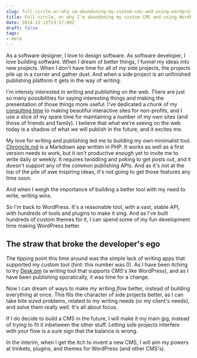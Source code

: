 ```yaml
---
slug: full-circle-or-why-im-abandoning-my-custom-cms-and-using-wordpress-again
title: Full circle, or why I'm abandoning my custom CMS and using WordPress again
date: 2014-12-12T23:17:09Z
draft: false
tags:
- meta
---
```


As a software designer, I love to design software. As software developer, I love building software. When I dream of better things, I funnel my ideas into new projects. When I don't have time for all of my side projects, the projects pile up in a corner and gather dust. And when a side project is an unfinished publishing platform it gets in the way of writing.

I'm intensly interested in writing and publishing on the web. There are just so many possibilities for saying interesting things and making the presentation of those things more useful. I've dedicated a chunk of my [consulting time](http://napkinware.ca) to making beautiful interactive sites for non-profits, and I use a slice of my spare time for maintaining a number of my own sites (and those of friends and family). I believe that what we're seeing on the web today is a shadow of what we will publish in the future, and it excites me.

My love for writing and publishing led me to building my own minimalist tool. [Chronicle.md](https://github.com/robotpony/chronicle.md) is a Markdown app written in PHP. It works as well as a first version needs to work, but it isn't productive enough yet to invite me to write daily or weekly. It requires twiddling and poking to get posts out, and it doesn't support any of the common publishing APIs. And as it's not at the top of the pile of awe inspiring ideas, it's not going to get those features any time soon.

And when I weigh the importance of building a better tool with my need to write, writing wins.

So I'm back to WordPress. It's a reasonable tool, with a vast, stable API, with hundreds of tools and plugins to make it sing. And as I've built hundreds of custom themes for it, I can spend some of my fun development time making WordPress better.

## The straw that broke the developer's ego

The tipping point this time around was the simple lack of writing apps that supported my custom tool (hint: this number was 0). As I have been itching to try [Desk.pm](http://desk.pm) (a writing tool that supports CMS's like WordPress), and as I have been publishing sporatically, it was time for a change.

Now I can dream of ways to make my writing *flow* better, instead of building everything at once. This fits the character of side projects better, as I can take bite sized problems, related to my writing needs (or my client's needs), and solve them really well. It's all about focus.

If I do decide to build a CMS in the future, I will make it my main gig, instead of trying to fit it inbetween the other stuff. Letting side projects interfere with your flow is a sure sign that the balance is wrong.

In the interim, when I get the itch to invent a new CMS, I will aim my powers at trinkets, plugins, and themes for WordPress (and other CMS's).
